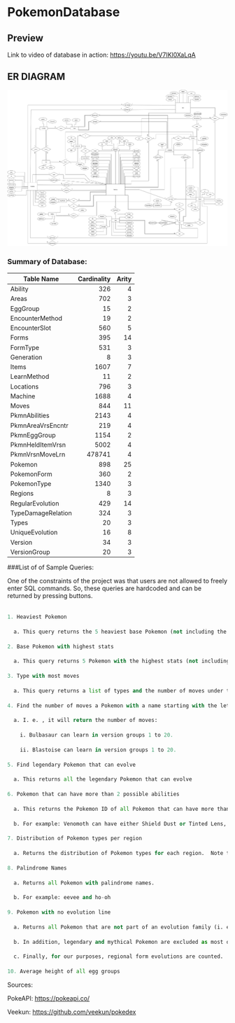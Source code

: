 # PokemonDatabase

## Preview
Link to video of database in action: https://youtu.be/V7IKl0XaLqA

## ER DIAGRAM

![ERDIAGRAM](pokemon.png)

### Summary of Database:
 |Table Name|Cardinality|Arity|
|-------------------|--------------:|--------------:|
|Ability|326|4|
|Areas|702|3|
|EggGroup|15|2|
|EncounterMethod|19|2|
|EncounterSlot|560|5|
|Forms|395|14|
|FormType|531|3|
|Generation|8|3|
|Items|1607|7|
|LearnMethod|11|2|
|Locations|796|3|
|Machine|1688|4|
|Moves|844|11|
|PkmnAbilities|2143|4|
|PkmnAreaVrsEncntr|219|4|
|PkmnEggGroup|1154|2|
|PkmnHeldItemVrsn|5002|4|
|PkmnVrsnMoveLrn|478741|4|
|Pokemon|898|25|
|PokemonForm|360|2|
|PokemonType|1340|3|
|Regions|8|3|
|RegularEvolution|429|14|
|TypeDamageRelation|324|3|
|Types|20|3|
|UniqueEvolution|16|8|
|Version|34|3|
|VersionGroup|20|3|


###List of of Sample Queries:

One of the constraints of the project was that users are not allowed to freely enter SQL commands. So, these queries are hardcoded and can be returned by pressing buttons.
```python

1. Heaviest Pokemon 

  a. This query returns the 5 heaviest base Pokemon (not including the Forms)
  
2. Base Pokemon with highest stats

  a. This query returns 5 Pokemon with the highest stats (not including Forms)
  
3. Type with most moves

  a. This query returns a list of types and the number of moves under that type in descending order. 
  
4. Find the number of moves a Pokemon with a name starting with the letter “B” in each version group. 

  a. I. e. , it will return the number of moves:
  
    i. Bulbasaur can learn in version groups 1 to 20. 
    
    ii. Blastoise can learn in version groups 1 to 20. 
    
5. Find legendary Pokemon that can evolve

  a. This returns all the legendary Pokemon that can evolve
  
6. Pokemon that can have more than 2 possible abilities

  a. This returns the Pokemon ID of all Pokemon that can have more than 2 possible abilities.  This includes hidden abilities. 
  
  b. For example: Venomoth can have either Shield Dust or Tinted Lens, or Wonder skin (hidden ability)
  
7. Distribution of Pokemon types per region

  a. Returns the distribution of Pokemon types for each region.  Note that Kanto is poisonous as hell. 
  
8. Palindrome Names

  a. Returns all Pokemon with palindrome names. 
  
  b. For example: eevee and ho-oh
  
9. Pokemon with no evolution line

  a. Returns all Pokemon that are not part of an evolution family (i. e, doesn’t evolve)
  
  b. In addition, legendary and mythical Pokemon are excluded as most of them do not evolve anyway. 
  
  c. Finally, for our purposes, regional form evolutions are counted. 
  
10. Average height of all egg groups
```

Sources:

PokeAPI: 	https://pokeapi.co/

Veekun:		https://github.com/veekun/pokedex
